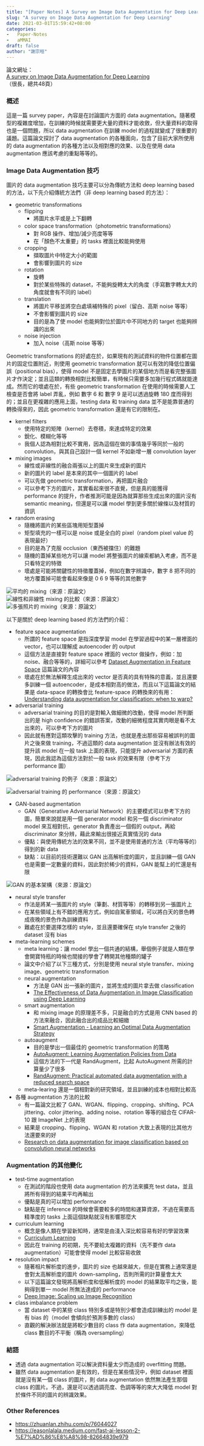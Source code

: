 ```yaml
---
title: "[Paper Notes] A Survey on Image Data Augmentation for Deep Learning"
slug: "A survey on Image Data Augmentation for Deep Learning"
date: 2021-03-01T15:59:42+08:00
categories:
-   Paper-Notes
-   aMMAI
draft: false
author: "謝宗晅"
---
```


論文網址：\
[A survey on Image Data Augmentation for Deep Learning](https://journalofbigdata.springeropen.com/articles/10.1186/s40537-019-0197-0)\
（很長，總共48頁）

### 概述

這是一篇 survey paper，內容是在討論圖片方面的 data augmentation。隨著模型的複雜度增加，在訓練的時候就需要更大量的資料才能收斂，但大量資料的取得也是一個問題，所以 data augmentation 在訓練 model 的過程就變成了很重要的議題。這篇論文探討了 data augmentation 的各種面向，包含了目前大家所使用的 data augmentation 的各種方法以及相對應的效果、以及在使用 data augmentation 應該考慮的重點等等的。

### Image Data Augmentation 技巧

圖片的 data augmentation 技巧主要可以分為傳統方法和 deep learning based 的方法，以下先介紹傳統方法們（非 deep learning based 的方法）：

* geometric transformations
    * flipping
        * 將圖片水平或是上下翻轉
    * color space transformation（photometric transformations）
        * 對 RGB 操作、增加/減少亮度等等
        * 在「顏色不太重要」的 tasks 裡面比較能夠使用
    * cropping
        * 擷取圖片中特定大小的範圍
        * 會影響到圖片的 size
    * rotation
        * 旋轉
        * 對於某些特殊的 dataset，不能夠旋轉太大的角度（手寫數字轉太大的角度就會有不同的 label）
    * translation
        * 將圖片平移並將空白處填補特殊的 pixel（留白、高斯 noise 等等）
        * 不會影響到圖片的 size
        * 目的是為了使 model 也能夠對位於圖片中不同地方的 target 也能夠辨識的出來
    * noise injection
        * 加入 noise（高斯 noise 等等）

Geometric transformations 的好處在於，如果現有的測試資料的物件位置都在圖片的固定位置附近，則使用 geometric transformation 就可以有效的降低位置偏誤（positional bias），使得 model 不是固定去學圖片的某個地方而是看完整張圖片才作決定；並且這類的轉換相對比較簡單，有時候只需要多加幾行程式碼就能達成。然而它的壞處在於，有些 geometric transformation 在使用的時候需要人工檢查是否會將 label 弄亂，例如 數字 6 和 數字 9 是可以透過旋轉 180 度而得到的；並且在更複雜的應用上面，testing data 和 training data 並不是能靠普通的轉換得來的，因此 geometric transformation 還是有它的限制在。

* kernel filters
    * 使用特定的矩陣（kernel）去卷積，來達成特定的效果
    * 銳化、模糊化等等
    * 我個人認為相對比較不實用，因為這個在做的事情幾乎等同於一般的 convolution，與其自己設計一個 kernel 不如新增一層 convolution layer
* mixing images
    * 線性或非線性的融合兩張以上的圖片來生成新的圖片
    * 新的圖片的 label 是本來的其中一個圖片的 label
    * 可以先做 geometric transformation，再把圖片融合
    * 可以參考下方的圖片，其實看起來很不直覺，但是真的能獲得 performance 的提升，作者推測可能是因為就算那些生成出來的圖片沒有 semantic meaning，但還是可以讓 model 學到更多關於線條以及材質的資訊
* random erasing
    * 隨機將圖片的某些區塊用矩型蓋掉
    * 矩型填充的一樣可以是 noise 或是全白的 pixel（random pixel value 的表現最好）
    * 目的是為了克服 occlusion（東西被擋住）的難題
    * 隨機的蓋掉某些地方可以讓 model 將整張圖片的線索都納入考慮，而不是只看特定的特徵
    * 壞處是可能將關鍵性的特徵覆蓋掉，例如在數字辨識中，數字 8 把不同的地方覆蓋掉可能會看起來像是 0 6 9 等等的其他數字

![平均的 mixing（來源：原論文）](fig2.png) ![線性和非線性 mixing 的比較（來源：原論文）](fig3.png) ![多張照片的 mixing（來源：原論文）](fig4.png)

以下是關於 deep learning based 的方法們的介紹：

* feature space augmentation
    * 所謂的 feature space 是指深度學習 model 在學習過程中的某一層裡面的 vector，也可以理解成 autoencoder 的 output
    * 這個方法是直接對 feature space 裡面的 vector 做操作，例如：加 noise、融合等等的，詳細可以參考 [Dataset Augmentation in Feature Space](https://arxiv.org/abs/1702.05538) 這篇論文的內容
    * 壞處在於無法解釋生成出來的 vector 是否真的具有特殊的意義，並且還要多訓練一個 autoencoder，是成本相對高的做法，而且以下這篇論文的結果是 data-space 的轉換會比 feature-space 的轉換來的有用：[Understanding data augmentation for classification: when to warp?](https://arxiv.org/abs/1609.08764)
* adversarial training
    * adversarial training 的目的是對輸入做細微的改動，使得 model 所判斷出的是 high confidence 的錯誤答案，改動的細微程度其實肉眼是看不太出來的，可以參考下方的圖片
    * 因此就有應對這類攻擊的 training 方法，也就是產出那些容易被誤判的圖片之後來做 training，不過這類的 data augmentation 並沒有辦法有效的提升該 model 在一般 task 上面的表現，只能提升 adversarial 方面的表現，因此我認為這個方法對於一般 task 的效果有限（參考下方 performance 圖）

![adversarial training 的例子（來源：原論文）](fig5.png)

![adversarial training 的 performance（來源：原論文）](fig7.png)

* GAN-based augmentation
    * GAN（Generative Adversarial Network）的主要模式可以參考下方的圖，簡單來說就是用一個 generator model 和另一個 discriminator model 來互相對抗，generator 負責產出一個假的 output，再給 discriminator 來分辨，藉此來輸出很接近真實情況的 data
    * 優點：與使用傳統方法的效果不同，並不是使用普通的方法（平均等等的）得到的新 data
    * 缺點：以目前的技術還難以 GAN 出高解析度的圖片，並且訓練一個 GAN 也是需要一定數量的資料，因此對於稀少的資料，GAN 能幫上的忙還是有限

![GAN 的基本架構（來源：原論文）](fig6.png)

* neural style transfer
    * 作法是將某一張圖片的 style（筆劃、材質等等）的轉移到另一張圖片上
    * 在某些領域上有不錯的應用方式，例如自駕車領域，可以將白天的景色轉成夜晚的景色作為訓練資料
    * 難處在於要選擇怎樣的 style，並且還要確保在 style transfer 之後的 dataset 沒有 bias
* meta-learning schemes
    * meta learning：讓 model 學出一個共通的結構，舉個例子就是人類在學會開寶特瓶的時候也間接的學會了轉開其他種類的罐子
    * 論文中介紹了以下三種方式，分別是使用 neural style transfer、mixing image、geometric transformation
    * neural augmentation
        * 方法是 GAN 出一張新的圖片，並將生成的圖片拿去做 classification
        * [The Effectiveness of Data Augmentation in Image Classification using Deep Learning](https://arxiv.org/abs/1712.04621)
    * smart augmentation
        * 和 mixing image 的原理差不多，只是融合的方式是用 CNN based 的方法來融合，因此融合出的成品比較細緻
        * [Smart Augmentation - Learning an Optimal Data Augmentation Strategy](https://arxiv.org/abs/1703.08383)
    * autoaugment
        * 目的是學出一個最佳的 geometric transformation 的策略
        * [AutoAugment: Learning Augmentation Policies from Data](https://arxiv.org/abs/1805.09501)
        * 這個方法的下一代是 RandAugment，比起 AutoAugment 所需的計算量少了很多
        * [RandAugment: Practical automated data augmentation with a reduced search space](https://arxiv.org/abs/1909.13719)
    * meta-learing 還是一個相對新的研究領域，並且訓練的成本也相對比較高
* 各種 augmentation 方法的比較
    * 有一篇論文比較了 GAN、WGAN、flipping、cropping、shifting、PCA jittering、color jittering、adding noise、rotation 等等的組合在 CIFAR-10 跟 ImageNet 上的表現
    * 結果是 cropping、flipping、WGAN 和 rotation 大致上表現的比其他方法還要來的好
    * [Research on data augmentation for image classification based on convolution neural networks](https://ieeexplore.ieee.org/document/8243510)

### Augmentation 的其他變化

* test-time augmentation
    * 在測試的階段也使用 data augmentation 的方法來擴充 test data，並且將所有得到的結果平均再輸出
    * 優點是真的可以增加 performance
    * 缺點是在 inference 的時候會需要較多的時間和運算資源，不過在需要高精準度的 tasks 上面這個缺點就沒有影響那麼大
* curriculum learning
    * 概念是像人類在學習新知時，通常是由淺入深比較容易有好的學習效果
    * [Curriculum Learning](https://mila.quebec/wp-content/uploads/2019/08/2009_curriculum_icml.pdf)
    * 因此在 training 的初期，先不要給太複雜的資料（先不要作 data augmentation）可能會使得 model 比較容易收斂
* resolution impact
    * 隨著相片解析度的進步，圖片的 size 也越來越大，但是在實務上通常還是會對太高解析度的圖片 down-sampling，否則所需的計算量會太大
    * 以下這篇論文發現將高解析度和低解析度的 model 的結果取平均之後，能夠得到單一 model 所無法達成的 performance
    * [Deep Image: Scaling up Image Recognition](https://arxiv.org/abs/1501.02876)
* class imbalance problem
    * 當 dataset 中的某些 class 特別多或是特別少都會造成訓練出的 model 是有 bias 的（model 會傾向於預測多數的 class）
    * 直觀的解決辦法就是將較少數目的 class 作 data augmentation，來降低 class 數目的不平衡（稱為 oversampling）

### 結語

* 透過 data augmentation 可以解決資料量太少而造成的 overfitting 問題。
* 雖然 data augmentation 是有效的，但是在某些情況中，例如 dataset 裡面就是沒有某一個 class 的圖片，則 data augmentation 依然無法產生那個 class 的圖片。不過，還是可以透過調亮度、色調等等的來大大降低 model 對於條件不同的圖片的辨識效果。

### Other References

* https://zhuanlan.zhihu.com/p/76044027
* https://easonlalala.medium.com/fast-ai-lesson-2-%E7%AD%86%E8%A8%98-82664839e979
